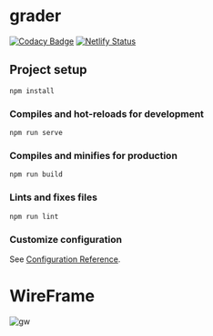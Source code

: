 # grader
[![Codacy Badge](https://api.codacy.com/project/badge/Grade/89981fc066334932b655406ad7533128)](https://app.codacy.com/gh/Bot-Academia/Grader?utm_source=github.com&utm_medium=referral&utm_content=Bot-Academia/Grader&utm_campaign=Badge_Grade_Dashboard)
[![Netlify Status](https://api.netlify.com/api/v1/badges/bc5081ad-8fbb-45c1-9fd5-5cac9e849350/deploy-status)](https://app.netlify.com/sites/smvdugrader/deploys)

## Project setup

```
npm install
```

### Compiles and hot-reloads for development

```
npm run serve
```

### Compiles and minifies for production

```
npm run build
```

### Lints and fixes files

```
npm run lint
```

### Customize configuration

See [Configuration Reference](https://cli.vuejs.org/config/).

# WireFrame

![gw](https://user-images.githubusercontent.com/54861487/84241815-a2aefe00-ab1d-11ea-8db8-d28fee19a986.png)
